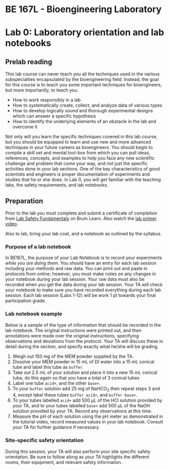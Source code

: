 # BE 167L - Bioengineering Laboratory

# Lab 0: Laboratory orientation and lab notebooks

## Prelab reading

This lab course can never teach you all the techniques used in the various subspecialties encapsulated by the bioengineering field. Instead, the goal for this course is to teach you some important techniques for bioengineers, but more importantly, to teach you:

- How to work responsibly in a lab
- How to systematically create, collect, and analyze data of various types
- How to develop logically sound and thorough experimental designs which can answer a specific hypothesis
- How to identify the underlying elements of an obstacle in the lab and overcome it

Not only will you learn the specific techniques covered in this lab course, but you should be equipped to learn and use new and more advanced techniques in your future careers as bioengineers. You should begin to compile a skill set and mental tool-box from which you can pull ideas, references, concepts, and examples to help you face any new scientific challenge and problem that come your way, and not just the specific activities done in your lab sections. One of the key characteristics of good scientists and engineers is proper documentation of experiments and studies that he or she does. In Lab 0, you will get familiar with the teaching labs, the safety requirements, and lab notebooks.

## Preparation

Prior to the lab you must complete and submit a certificate of completion from [Lab Safety Fundamentals](https://worksafe.ucla.edu/) on Bruin Learn. Also watch the [lab primer video](https://www.youtube.com/watch?v=DW58qLuqIWQ).

Also to lab, bring your lab coat, and a notebook as outlined by the syllabus.

### Purpose of a lab notebook

In BE167L, the purpose of your Lab Notebook is to record your experiments *while you are doing them*. You should have an entry for each lab session including your methods and raw data. You can print out and paste in protocols from online; however, you must make notes on any changes in your notebook during your lab session. Your raw data must also be recorded when you get the data during your lab session. Your TA will check your notebook to make sure you have recorded everything during each lab session. Each lab session (Labs 1-12) will be work 1 pt towards your final participation grade.

### Lab notebook example

Below is a sample of the type of information that should be recorded in the lab notebook. The original instructions were printed out, and then annotations were made over the original instructions, specifying observations and deviations from the protocol. Your TA will discuss these in detail during the section, and specify exactly what he/she will be grading.

1.  Weigh out 150 mg of the MEM powder supplied by the TA.
2.  Dissolve your MEM powder in 15 mL of DI water into a 15 mL conical tube and label this tube as `buffer`.
3.  Take out 2.5 mL of your solution and place it into a new 15 mL conical tube, do this again so that you have a total of 3 conical tubes
4.  Label one tube `acid+`, and the other `base+`.
5.  To your `buffer` solution add 25 mg of NaHCO<sub>3</sub> then repeat steps 3 and 4, except label these tubes `buffer acid+`, and `buffer base+.`
6.  To your tubes labelled `acid+` add 500 µL of the HCl solution provided by your TA, and to your tubes labelled `base+` add 500 µL of the NaOH solution provided by your TA. Record any observations at this time.
7.  Measure the pH of each solution using the pH meter as demonstrated in the tutorial video, record measured values in your lab notebook. Consult your TA for further guidance if necessary.

### Site-specific safety orientation

During this session, your TA will also perform your site specific safety orientation. Be sure to follow along as your TA highlights the different rooms, their equipment, and relevant safety information.
